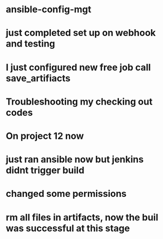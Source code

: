# ansible-config-mgt
# just completed set up on webhook and testing
# I just configured new free job call save_artifiacts
# Troubleshooting my checking out codes
# On project 12 now
# just ran ansible now but jenkins didnt trigger build
# changed some permissions
# rm all files in artifacts, now the buil was successful at this stage

